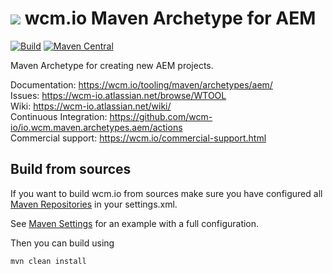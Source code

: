 <img src="https://wcm.io/images/favicon-16@2x.png"/> wcm.io Maven Archetype for AEM
======
[![Build](https://github.com/wcm-io/io.wcm.maven.archetypes.aem/workflows/Build/badge.svg?branch=develop)](https://github.com/wcm-io/io.wcm.maven.archetypes.aem/actions?query=workflow%3ABuild+branch%3Adevelop)
[![Maven Central](https://maven-badges.herokuapp.com/maven-central/io.wcm.maven.archetypes/io.wcm.maven.archetypes.aem/badge.svg)](https://maven-badges.herokuapp.com/maven-central/io.wcm.maven.archetypes/io.wcm.maven.archetypes.aem)

Maven Archetype for creating new AEM projects.

Documentation: https://wcm.io/tooling/maven/archetypes/aem/<br/>
Issues: https://wcm-io.atlassian.net/browse/WTOOL<br/>
Wiki: https://wcm-io.atlassian.net/wiki/<br/>
Continuous Integration: https://github.com/wcm-io/io.wcm.maven.archetypes.aem/actions<br/>
Commercial support: https://wcm.io/commercial-support.html


## Build from sources

If you want to build wcm.io from sources make sure you have configured all [Maven Repositories](https://wcm.io/maven.html) in your settings.xml.

See [Maven Settings](https://github.com/wcm-io/io.wcm.maven.archetypes.aem/blob/develop/.maven-settings.xml) for an example with a full configuration.

Then you can build using

```
mvn clean install
```

